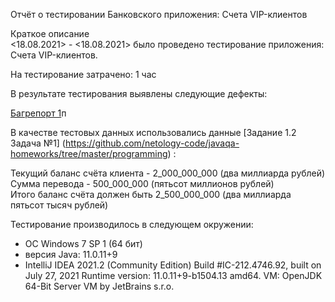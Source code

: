 Отчёт о тестировании Банковского приложения: Счета VIP-клиентов

Краткое описание  
<18.08.2021> - <18.08.2021> было проведено тестирование приложения: Счета VIP-клиентов.

На тестирование затрачено: 1 час

В результате тестирования выявлены следующие дефекты:

[Багрепорт 1](https://github.com/Dmitrii-Fedotov/Java-1.2.1/issues/1)п

В качестве тестовых данных использовались данные [Задание 1.2 Задача №1] (https://github.com/netology-code/javaqa-homeworks/tree/master/programming) :

Текущий баланс счёта клиента - 2_000_000_000 (два миллиарда рублей)  
Сумма перевода - 500_000_000 (пятьсот миллионов рублей)  
Итого баланс счёта должен быть 2_500_000_000 (два миллиарда пятьсот тысяч рублей)

Тестирование производилось в следующем окружении:

* ОС Windows 7 SP 1 (64 бит)
* версия Java: 11.0.11+9
* IntelliJ IDEA 2021.2 (Community Edition) Build #IC-212.4746.92, built on July 27, 2021 Runtime version: 11.0.11+9-b1504.13 amd64. VM: OpenJDK 64-Bit Server VM by JetBrains s.r.o.